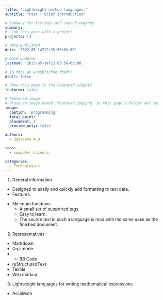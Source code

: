 ```yaml
---
title: "Lightweight markup languages."
subtitle: "Post - brief introduction"

# Summary for listings and search engines
summary: 
# Link this post with a project
projects: []

# Date published
date: '2022-05-14T22:05:56+03:00'

# Date updated
lastmod: '2022-05-14T22:05:56+03:00'

# Is this an unpublished draft?
draft: false

# Show this page in the Featured widget?
featured: false

# Featured image
# Place an image named `featured.jpg/png` in this page's folder and customize its options here.
image:
  caption: 'programming'
  focal_point: ''
  placement: 2
  preview_only: false

authors:
  - Zaytseva A.D.

tags:
  - computer-science

categories:
  - Technologies
---
```


1. General information

* Designed to easily and quickly add formatting to text data.
* Features:
- Minimum functions.
   - A small set of supported tags.
   - Easy to learn.
   - The source text in such a language is read with the same ease as the finished document.

2. Representatives

- Markdown
- Org-mode
- - BB Code
- reStructuredText
- Textile
- Wiki markup

3. Lightweight languages for writing mathematical expressions

- AsciiMath
